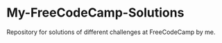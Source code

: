 # My-FreeCodeCamp-Solutions
Repository for solutions of different challenges at FreeCodeCamp by me.
